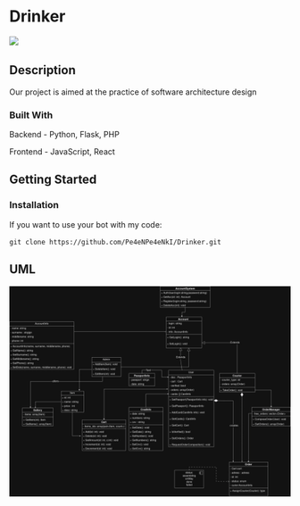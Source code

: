 # Drinker
![](https://external-content.duckduckgo.com/iu/?u=https%3A%2F%2Fwww.ratebeer.com%2Fimages%2Ficons%2Ficon-beer.png&f=1&nofb=1&ipt=650d85dad65ea3b0a0e23660365b775e038a27bbc41e44f8d88a7e738e7035f6&ipo=images)
## Description 

Our project is aimed at the practice of software architecture design

### Built With
Backend - Python,  Flask, PHP

Frontend - JavaScript, React

## Getting Started

### Installation

If you want to use your bot with my code:

```
git clone https://github.com/Pe4eNPe4eNkI/Drinker.git
```

## UML 

![UML](img/UML.jpg)
